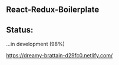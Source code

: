 ## React-Redux-Boilerplate

## Status:

...in development (98%)

https://dreamy-brattain-d29fc0.netlify.com/
